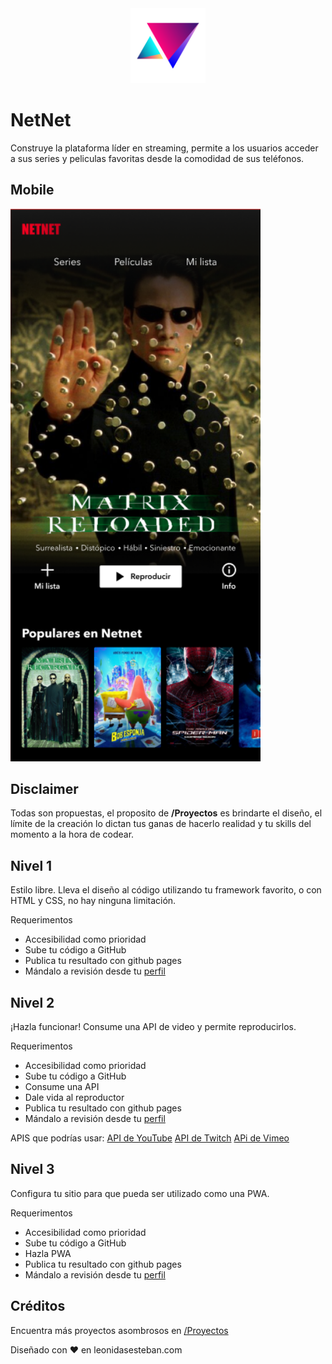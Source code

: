 <div align="center">
<img width="120px"  src="logoNTR.png" />
</div>

# NetNet

Construye la plataforma líder en streaming, permite a los usuarios acceder a sus series y peliculas favoritas desde la comodidad de sus teléfonos. 

## Mobile

<img width="400px"  src="netnet.png" />

## Disclaimer

Todas son propuestas, el proposito de **/Proyectos** es brindarte el diseño, el límite de la creación lo dictan tus ganas de hacerlo realidad y tu skills del momento a la hora de codear.

## Nivel 1

Estilo libre. Lleva el diseño al código utilizando tu framework favorito, o con HTML y CSS, no hay ninguna limitación. 

Requerimentos
- Accesibilidad como prioridad
- Sube tu código a GitHub
- Publica tu resultado con github pages
- Mándalo a revisión desde tu [perfil](https://leonidasesteban.com/estudiante)

## Nivel 2

¡Hazla funcionar! Consume una API de video y permite reproducirlos.

Requerimentos
- Accesibilidad como prioridad
- Sube tu código a GitHub
- Consume una API
- Dale vida al reproductor
- Publica tu resultado con github pages
- Mándalo a revisión desde tu [perfil](https://leonidasesteban.com/estudiante)

APIS que podrías usar:
[API de YouTube](https://developers.google.com/youtube/v3)
[API de Twitch](https://dev.twitch.tv/docs/api/)
[APi de Vimeo](https://developer.vimeo.com/api/reference)

## Nivel 3

Configura tu sitio para que pueda ser utilizado como una PWA. 

Requerimentos
- Accesibilidad como prioridad
- Sube tu código a GitHub
- Hazla PWA 
- Publica tu resultado con github pages
- Mándalo a revisión desde tu [perfil](https://leonidasesteban.com/estudiante)

## Créditos

Encuentra más proyectos asombrosos en [/Proyectos](https://leonidasesteban.com/proyectos)

Diseñado con ♥️ en leonidasesteban.com

